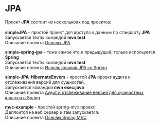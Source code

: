 # JPA
Проект <b>JPA</b> состоит из несколькоих под проектов:</br></br>
<b>simpleJPA</b> - простой проект для доступа к данным по стандарту <b>JPA</b></br>
Запускается тесты командой <b>mvn test</b></br>
Описание проекта <a href="http://dev-blogs.com/jpa-basic/" target="_blank">Основы JPA</a></br>

<b>simple-spring-jpa</b> - тоже самое что и предыдущий, только испольуется <b>Spring</b></br>
Запускается тесты командой <b>mvn test</b></br>
Описание проекта <a href="http://dev-blogs.com/spring-jpa-example/" target="_blank">Использования JPA со Spring</a></br>

<b>simple-JPA-HibernateEnvers</b> - простой <b>JPA</b> проект аудита и отслеживания версий для сущностей.</br>
Запускается командой <b>mvn exec:java</b></br>
Описание проекта <a href="http://dev-blogs.com/audit-and-version-control-in-spring/" target="_blank">Аудит и отслеживание версий для сущностных классов в Spring</a></br>

<b>mvc-example</b> - простой spring-mvc проект.</br>
Деплоится на веб сервер и там запускается.</br>
Описание проекта <a href="" target="_blank">Основы Spring MVC</a></br>

